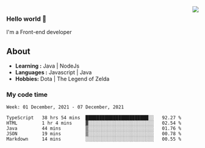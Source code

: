 <img align='right' src="https://github-readme-stats.vercel.app/api?username=jumodada&show_icons=true&theme=vue">

### Hello world 👋

I'm a Front-end developer 
    
## About
-  **Learning :** Java | NodeJs
-  **Languages :** Javascript | Java
-  **Hobbies:** Dota | The Legend of Zelda

### My code time

<!--START_SECTION:waka-->
```text
Week: 01 December, 2021 - 07 December, 2021

TypeScript   38 hrs 54 mins  ███████████████████████░░   92.27 % 
HTML         1 hr 4 mins     ▓░░░░░░░░░░░░░░░░░░░░░░░░   02.54 % 
Java         44 mins         ▒░░░░░░░░░░░░░░░░░░░░░░░░   01.76 % 
JSON         19 mins         ▒░░░░░░░░░░░░░░░░░░░░░░░░   00.78 % 
Markdown     14 mins         ░░░░░░░░░░░░░░░░░░░░░░░░░   00.55 % 
```
<!--END_SECTION:waka-->
